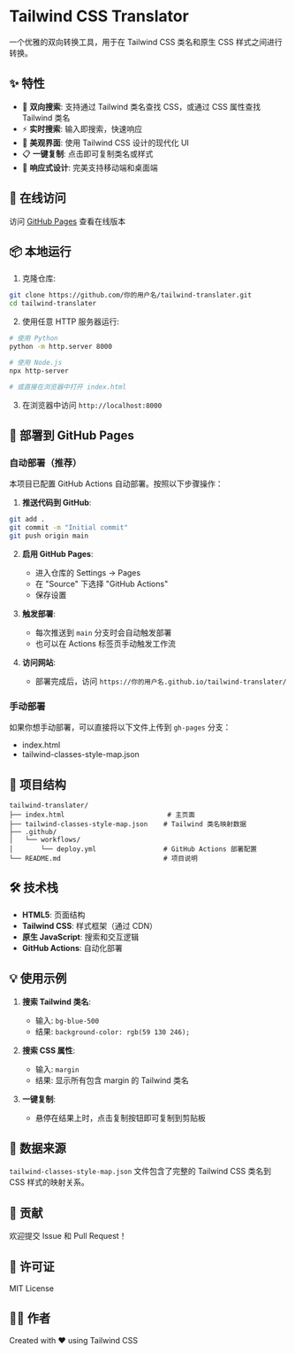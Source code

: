 # Tailwind CSS Translator

一个优雅的双向转换工具，用于在 Tailwind CSS 类名和原生 CSS 样式之间进行转换。

## ✨ 特性

- 🔄 **双向搜索**: 支持通过 Tailwind 类名查找 CSS，或通过 CSS 属性查找 Tailwind 类名
- ⚡ **实时搜索**: 输入即搜索，快速响应
- 🎨 **美观界面**: 使用 Tailwind CSS 设计的现代化 UI
- 📋 **一键复制**: 点击即可复制类名或样式
- 📱 **响应式设计**: 完美支持移动端和桌面端

## 🚀 在线访问

访问 [GitHub Pages](https://你的用户名.github.io/tailwind-translater/) 查看在线版本

## 📦 本地运行

1. 克隆仓库:
```bash
git clone https://github.com/你的用户名/tailwind-translater.git
cd tailwind-translater
```

2. 使用任意 HTTP 服务器运行:
```bash
# 使用 Python
python -m http.server 8000

# 使用 Node.js
npx http-server

# 或直接在浏览器中打开 index.html
```

3. 在浏览器中访问 `http://localhost:8000`

## 🔧 部署到 GitHub Pages

### 自动部署（推荐）

本项目已配置 GitHub Actions 自动部署。按照以下步骤操作：

1. **推送代码到 GitHub**:
```bash
git add .
git commit -m "Initial commit"
git push origin main
```

2. **启用 GitHub Pages**:
   - 进入仓库的 Settings → Pages
   - 在 "Source" 下选择 "GitHub Actions"
   - 保存设置

3. **触发部署**:
   - 每次推送到 `main` 分支时会自动触发部署
   - 也可以在 Actions 标签页手动触发工作流

4. **访问网站**:
   - 部署完成后，访问 `https://你的用户名.github.io/tailwind-translater/`

### 手动部署

如果你想手动部署，可以直接将以下文件上传到 `gh-pages` 分支：
- index.html
- tailwind-classes-style-map.json

## 📁 项目结构

```
tailwind-translater/
├── index.html                          # 主页面
├── tailwind-classes-style-map.json    # Tailwind 类名映射数据
├── .github/
│   └── workflows/
│       └── deploy.yml                 # GitHub Actions 部署配置
└── README.md                          # 项目说明
```

## 🛠️ 技术栈

- **HTML5**: 页面结构
- **Tailwind CSS**: 样式框架（通过 CDN）
- **原生 JavaScript**: 搜索和交互逻辑
- **GitHub Actions**: 自动化部署

## 💡 使用示例

1. **搜索 Tailwind 类名**:
   - 输入: `bg-blue-500`
   - 结果: `background-color: rgb(59 130 246);`

2. **搜索 CSS 属性**:
   - 输入: `margin`
   - 结果: 显示所有包含 margin 的 Tailwind 类名

3. **一键复制**:
   - 悬停在结果上时，点击复制按钮即可复制到剪贴板

## 📝 数据来源

`tailwind-classes-style-map.json` 文件包含了完整的 Tailwind CSS 类名到 CSS 样式的映射关系。

## 🤝 贡献

欢迎提交 Issue 和 Pull Request！

## 📄 许可证

MIT License

## 👨‍💻 作者

Created with ❤️ using Tailwind CSS


